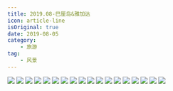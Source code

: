 ```yaml
---
title: 2019.08-巴厘岛&雅加达
icon: article-line
isOriginal: true
date: 2019-08-05
category:
    - 旅游
tag:
    - 风景
---
```

<div class="image-preview">
    <img src="https://media.wozsun.com/life/2019/0805001.webp"/>
    <img src="https://media.wozsun.com/life/2019/0805002.webp"/>
    <img src="https://media.wozsun.com/life/2019/0805003.webp"/>
    <img src="https://media.wozsun.com/life/2019/0805004.webp"/>
    <img src="https://media.wozsun.com/life/2019/0805005.webp"/>
    <img src="https://media.wozsun.com/life/2019/0805006.webp"/>
    <img src="https://media.wozsun.com/life/2019/0805007.webp"/>
    <img src="https://media.wozsun.com/life/2019/0805008.webp"/>
    <img src="https://media.wozsun.com/life/2019/0805009.webp"/>
    <img src="https://media.wozsun.com/life/2019/0805010.webp"/>
    <img src="https://media.wozsun.com/life/2019/0805011.webp"/>
    <img src="https://media.wozsun.com/life/2019/0805012.webp"/>
    <img src="https://media.wozsun.com/life/2019/0805013.webp"/>
    <img src="https://media.wozsun.com/life/2019/0805014.webp"/>
    <img src="https://media.wozsun.com/life/2019/0805015.webp"/>
    <img src="https://media.wozsun.com/life/2019/0805016.webp"/>
    <img src="https://media.wozsun.com/life/2019/0805017.webp"/>
    <img src="https://media.wozsun.com/life/2019/0805018.webp"/>
</div>
